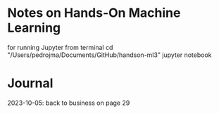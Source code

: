 
# Notes on Hands-On Machine Learning 

for running Jupyter from terminal
cd "/Users/pedrojma/Documents/GitHub/handson-ml3"
jupyter notebook 


# Journal 

2023-10-05: back to business on page 29

<!--  -->